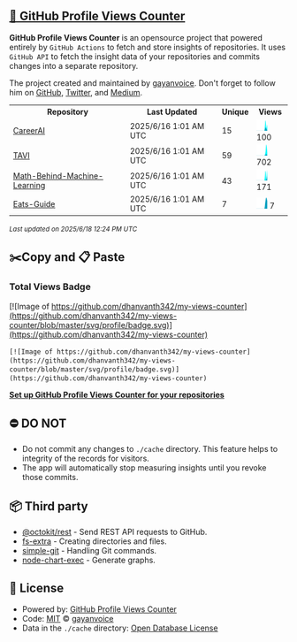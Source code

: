 ## [🚀 GitHub Profile Views Counter](https://github.com/gayanvoice/github-profile-views-counter)
**GitHub Profile Views Counter** is an opensource project that powered entirely by  `GitHub Actions` to fetch and store insights of repositories.
It uses `GitHub API` to fetch the insight data of your repositories and commits changes into a separate repository.

The project created and maintained by [gayanvoice](https://github.com/gayanvoice). Don't forget to follow him on [GitHub](https://github.com/gayanvoice), [Twitter](https://twitter.com/gayanvoice), and [Medium](https://gayanvoice.medium.com/).

<table>
	<tr>
		<th>
			Repository
		</th>
		<th>
			Last Updated
		</th>
		<th>
			Unique
		</th>
		<th>
			Views
		</th>
	</tr>
	<tr>
		<td>
			<a href="https://github.com/dhanvanth342/my-views-counter/tree/master/readme/925494670/year.md">
				CareerAI
			</a>
		</td>
		<td>
			2025/6/16 1:01 AM UTC
		</td>
		<td>
			15
		</td>
		<td>
			<img alt="Response time graph" src="https://github.com/dhanvanth342/my-views-counter/raw/master/graph/925494670/small/year.png" height="20"> 100
		</td>
	</tr>
	<tr>
		<td>
			<a href="https://github.com/dhanvanth342/my-views-counter/tree/master/readme/963427388/year.md">
				TAVI
			</a>
		</td>
		<td>
			2025/6/16 1:01 AM UTC
		</td>
		<td>
			59
		</td>
		<td>
			<img alt="Response time graph" src="https://github.com/dhanvanth342/my-views-counter/raw/master/graph/963427388/small/year.png" height="20"> 702
		</td>
	</tr>
	<tr>
		<td>
			<a href="https://github.com/dhanvanth342/my-views-counter/tree/master/readme/906124955/year.md">
				Math-Behind-Machine-Learning
			</a>
		</td>
		<td>
			2025/6/16 1:01 AM UTC
		</td>
		<td>
			43
		</td>
		<td>
			<img alt="Response time graph" src="https://github.com/dhanvanth342/my-views-counter/raw/master/graph/906124955/small/year.png" height="20"> 171
		</td>
	</tr>
	<tr>
		<td>
			<a href="https://github.com/dhanvanth342/my-views-counter/tree/master/readme/925796554/year.md">
				Eats-Guide
			</a>
		</td>
		<td>
			2025/6/16 1:01 AM UTC
		</td>
		<td>
			7
		</td>
		<td>
			<img alt="Response time graph" src="https://github.com/dhanvanth342/my-views-counter/raw/master/graph/925796554/small/year.png" height="20"> 7
		</td>
	</tr>
</table>

<small><i>Last updated on 2025/6/18 12:24 PM UTC</i></small>

## ✂️Copy and 📋 Paste
### Total Views Badge
[![Image of https://github.com/dhanvanth342/my-views-counter](https://github.com/dhanvanth342/my-views-counter/blob/master/svg/profile/badge.svg)](https://github.com/dhanvanth342/my-views-counter)

```readme
[![Image of https://github.com/dhanvanth342/my-views-counter](https://github.com/dhanvanth342/my-views-counter/blob/master/svg/profile/badge.svg)](https://github.com/dhanvanth342/my-views-counter)
```
[**Set up GitHub Profile Views Counter for your repositories**](https://github.com/gayanvoice/github-profile-views-counter)
## ⛔ DO NOT
- Do not commit any changes to `./cache` directory. This feature helps to integrity of the records for visitors.
- The app will automatically stop measuring insights until you revoke those commits.
## 📦 Third party

- [@octokit/rest](https://www.npmjs.com/package/@octokit/rest) - Send REST API requests to GitHub.
- [fs-extra](https://www.npmjs.com/package/fs-extra) - Creating directories and files.
- [simple-git](https://www.npmjs.com/package/simple-git) - Handling Git commands.
- [node-chart-exec](https://www.npmjs.com/package/node-chart-exec) - Generate graphs.
## 📄 License
- Powered by: [GitHub Profile Views Counter](https://github.com/gayanvoice/github-profile-views-counter)
- Code: [MIT](./LICENSE) © [gayanvoice](https://github.com/gayanvoice)
- Data in the `./cache` directory: [Open Database License](https://opendatacommons.org/licenses/odbl/1-0/)